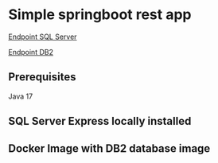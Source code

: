 # Simple springboot rest app

[Endpoint SQL Server](http://localhost:8080/sql)

[Endpoint DB2](http://localhost:8080/db2)

## Prerequisites

Java 17

## SQL Server Express locally installed

## Docker Image with DB2 database image

